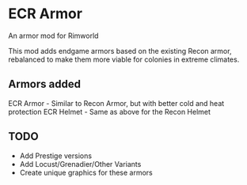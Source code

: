 # ECR Armor
An armor mod for Rimworld

This mod adds endgame armors based on the existing Recon armor, rebalanced to make them more viable for colonies in extreme climates.

## Armors added

ECR Armor  - Similar to Recon Armor, but with better cold and heat protection
ECR Helmet - Same as above for the Recon Helmet

## TODO

- Add Prestige versions
- Add Locust/Grenadier/Other Variants
- Create unique graphics for these armors
